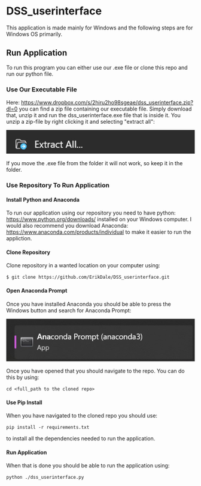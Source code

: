 # DSS_userinterface
This application is made mainly for Windows and the following steps are for Windows OS primarily.

## Run Application 
To run this program you can either use our .exe file or clone this repo and run our python file. 

### Use Our Executable File
Here: https://www.dropbox.com/s/2hiru2ho98sgeae/dss_userinterface.zip?dl=0 you can find a zip file containing our executable file. Simply download that, unzip it 
and run the dss_userinterface.exe file that is inside it. You unzip a zip-file by right clicking it and selecting "extract all": 

![](images/unzip.jpg "Unzip zip file")

If you move the .exe file from the folder it will not work, so keep it in the folder.

### Use Repository To Run Application
#### Install Python and Anaconda

To run our application using our repository you need to have python: https://www.python.org/downloads/ installed on your Windows computer.
I would also recommend you download Anaconda: https://www.anaconda.com/products/individual to make it easier to run the appliction.

#### Clone Repository
Clone repository in a wanted location on your computer using: 
```
$ git clone https://github.com/ErikDale/DSS_userinterface.git
```

#### Open Anaconda Prompt
Once you have installed Anaconda you should be able to press the Windows button and search for Anaconda Prompt: 

![](images/anaconda.jpg "Anaconda Prompt")

Once you have opened that you should navigate to the repo. You can do this by using: 
```
cd <full_path to the cloned repo>
```
#### Use Pip Install
When you have navigated to the cloned repo you should use: 
```
pip install -r requirements.txt
```
to install all the dependencies needed to run the application. 

#### Run Application
When that is done you should be able to run the application using: 
```
python ./dss_userinterface.py
```

 



